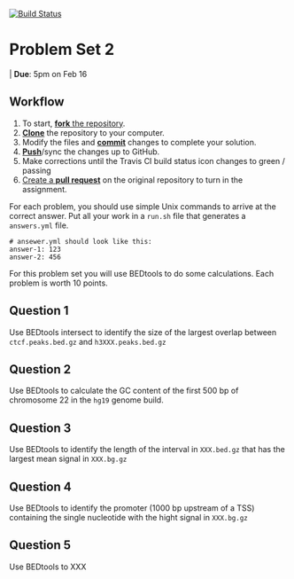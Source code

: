 [![Build Status](https://travis-ci.org/MOLB7621/problem-set-2.svg?branch=master)](https://travis-ci.org/MOLB7621/problem-set-2)

# Problem Set 2

| **Due**: 5pm on Feb 16

## Workflow

1. To start, [**fork** the repository][forking].
1. [**Clone**][ref-clone] the repository to your computer.
1. Modify the files and [**commit**][ref-commit] changes to complete your
solution.
1. [**Push**][ref-push]/sync the changes up to GitHub.
1. Make corrections until the Travis CI build status icon changes to green
/ passing
1. [Create a **pull request**][pull-request] on the original repository to
turn in the assignment.

[forking]: https://guides.github.com/activities/forking/
[ref-clone]: http://gitref.org/creating/#clone
[ref-commit]: http://gitref.org/basic/#commit
[ref-push]: http://gitref.org/remotes/#push
[pull-request]: https://help.github.com/articles/creating-a-pull-request

For each problem, you should use simple Unix commands to arrive at the
correct answer.  Put all your work in a `run.sh` file that generates
a `answers.yml` file.

```
# ansewer.yml should look like this:
answer-1: 123
answer-2: 456
```

For this problem set you will use BEDtools to do some calculations. Each
problem is worth 10 points.

## Question 1

Use BEDtools intersect to identify the size of the largest overlap between
`ctcf.peaks.bed.gz` and `h3XXX.peaks.bed.gz`

## Question 2

Use BEDtools to calculate the GC content of the first 500 bp of chromosome
22 in the `hg19` genome build.

## Question 3

Use BEDtools to identify the length of the interval in `XXX.bed.gz` that
has the largest mean signal in `XXX.bg.gz`

## Question 4

Use BEDtools to identify the promoter (1000 bp upstream of a TSS)
containing the single nucleotide with the hight signal in `XXX.bg.gz`

## Question 5

Use BEDtools to XXX
